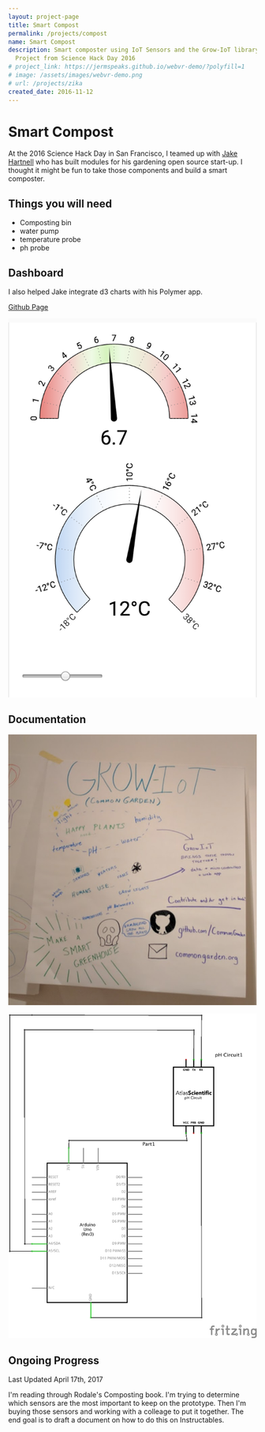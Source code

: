 ```yaml
---
layout: project-page
title: Smart Compost
permalink: /projects/compost
name: Smart Compost
description: Smart composter using IoT Sensors and the Grow-IoT library.
  Project from Science Hack Day 2016
# project_link: https://jermspeaks.github.io/webvr-demo/?polyfill=1
# image: /assets/images/webvr-demo.png
# url: /projects/zika
created_date: 2016-11-12
---
```


# Smart Compost

At the 2016 Science Hack Day in San Francisco, I teamed up with [Jake Hartnell](http://commongarden.org/) who has built modules for his gardening open source start-up.
I thought it might be fun to take those components and build a smart composter.

## Things you will need

- Composting bin
- water pump
- temperature probe
- ph probe

## Dashboard

I also helped Jake integrate d3 charts with his Polymer app.

[Github Page](https://github.com/CommonGarden/grow-elements)

![Grow Elements](/assets/images/grow-polymer-elements.png)

## Documentation

![Compost poster for science hack day](/assets/images/compost-poster.png)

![pH Schematics](https://github.com/jermspeaks/compost/blob/master/schematics/pH_I2C_schem.png?raw=true)

## Ongoing Progress

Last Updated April 17th, 2017

I'm reading through Rodale's Composting book.
I'm trying to determine which sensors are the most important to keep on the prototype.
Then I'm buying those sensors and working with a colleage to put it together.
The end goal is to draft a document on how to do this on Instructables.
